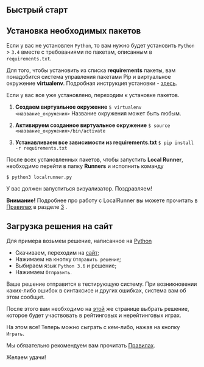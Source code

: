 ## Быстрый старт

## Установка необходимых пакетов

Если у вас не установлен `Python`, то вам нужно будет установить `Python` > `3.4` вместе с требованиями по пакетам, описанным в `requirements.txt`.

Для того, чтобы установить из списка **requirements** пакеты, вам понадобится система управления пакетами Pip и виртуальное окружение **virtualenv**. Подробная инструкция установки - [здесь](https://packaging.python.org/guides/installing-using-pip-and-virtualenv/).

Если у вас все уже установлено, переходим к установке пакетов.

1. **Создаем виртуальное окружение**
```$ virtualenv <название_окружения>```
Название окружения может быть любым.

2. **Активируем созданное виртуальное окружение**
```$ source <название_окружения>/bin/activate```

3. **Устанавливаем все зависимости из requirements.txt**
```$ pip install -r requirements.txt```

После всех установленных пакетов, чтобы запустить **Local Runner**, необходимо перейти в папку **Runners** и исполнить команду 

```$ python3 localrunner.py```

У вас должен запуститься визуализатор. Поздравляем!

**Внимание!** Подробнее про работу с LocalRunner вы можете прочитать в [Правилах](Rules.md) в разделе [3](RULES.md#3-Особенности-запуска-local-runner) .

## Загрузка решения на сайт
Для примера возьмем решение, написанное на [Python](https://github.com/MailRuChamps/miniaicups/blob/master/madcars/examples/python2(3)/main.py)

* Скачиваем, переходим на [сайт](https://aicups.ru/profile/);
* Нажимаем на кнопку `Отправить решение`;
* Выбираем язык `Python 3.6` и решение;
* Нажимаем `Отправить`.

Ваше решение отправится в тестирующую систему. При возникновении каких-либо ошибок в синтаксисе и других ошибках, система вам об этом сообщит.

После этого вам необходимо на [этой](https://aicups.ru/profile/#solutions) же странице выбрать решение, которое будет участвовать в рейтинговых и нерейтинговых играх.

На этом все! Теперь можно сыграть с кем-либо, нажав на кнопку `Играть`.

Мы обязательно рекомендуем вам прочитать [Правилах](Rules.md).

Желаем удачи!


